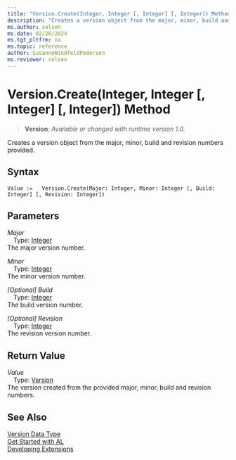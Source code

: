 ```yaml
---
title: "Version.Create(Integer, Integer [, Integer] [, Integer]) Method"
description: "Creates a version object from the major, minor, build and revision numbers provided."
ms.author: solsen
ms.date: 02/26/2024
ms.tgt_pltfrm: na
ms.topic: reference
author: SusanneWindfeldPedersen
ms.reviewer: solsen
---
```

[//]: # (START>DO_NOT_EDIT)
[//]: # (IMPORTANT:Do not edit any of the content between here and the END>DO_NOT_EDIT.)
[//]: # (Any modifications should be made in the .xml files in the ModernDev repo.)
# Version.Create(Integer, Integer [, Integer] [, Integer]) Method
> **Version**: _Available or changed with runtime version 1.0._

Creates a version object from the major, minor, build and revision numbers provided.


## Syntax
```AL
Value :=   Version.Create(Major: Integer, Minor: Integer [, Build: Integer] [, Revision: Integer])
```
## Parameters
*Major*  
&emsp;Type: [Integer](../integer/integer-data-type.md)  
The major version number.  

*Minor*  
&emsp;Type: [Integer](../integer/integer-data-type.md)  
The minor version number.  

*[Optional] Build*  
&emsp;Type: [Integer](../integer/integer-data-type.md)  
The build version number.  

*[Optional] Revision*  
&emsp;Type: [Integer](../integer/integer-data-type.md)  
The revision version number.  


## Return Value
*Value*  
&emsp;Type: [Version](version-data-type.md)  
The version created from the provided major, minor, build and revision numbers.


[//]: # (IMPORTANT: END>DO_NOT_EDIT)
## See Also
[Version Data Type](version-data-type.md)  
[Get Started with AL](../../devenv-get-started.md)  
[Developing Extensions](../../devenv-dev-overview.md)